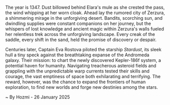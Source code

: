 
The year is 1347.  Dust billowed behind Elara's mule as she crested the pass, the wind whipping at her worn cloak.  Ahead lay the rumored city of Zerzura, a shimmering mirage in the unforgiving desert.  Bandits, scorching sun, and dwindling supplies were constant companions on her journey, but the whispers of lost knowledge and ancient magic within Zerzura's walls fueled her relentless trek across the unforgiving landscape. Every creak of the saddle, every shift in the sand, held the promise of discovery or despair.


Centuries later, Captain Eva Rostova piloted the starship *Stardust*, its sleek hull a tiny speck against the breathtaking expanse of the Andromeda galaxy.  Their mission: to chart the newly discovered Kepler-186f system, a potential haven for humanity.  Navigating treacherous asteroid fields and grappling with the unpredictable warp currents tested their skills and courage, the vast emptiness of space both exhilarating and terrifying.  The reward, however, was the chance to expand the frontiers of human exploration, to find new worlds and forge new destinies among the stars.

~ By Hozmi - 26 January 2025
